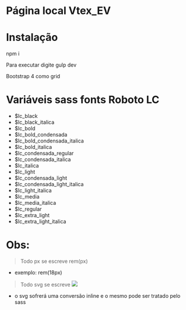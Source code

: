 # Página local Vtex_EV

# Instalação

npm i

Para executar digite gulp dev

Bootstrap 4 como grid


# Variáveis sass fonts Roboto LC

- $lc_black
- $lc_black_italica
- $lc_bold
- $lc_bold_condensada
- $lc_bold_condensada_italica
- $lc_bold_italica
- $lc_condensada_regular
- $lc_condensada_italica
- $lc_italica
- $lc_light
- $lc_condensada_light
- $lc_condensada_light_italica
- $lc_light_italica
- $lc_media
- $lc_media_italica
- $lc_regular
- $lc_extra_light
- $lc_extra_light_italica

# Obs:
> Todo px se escreve rem(px)
- exemplo: rem(18px)
> Todo svg se escreve <img src="caminho do svg">
- o svg sofrerá uma conversão inline e o mesmo pode ser tratado pelo sass

